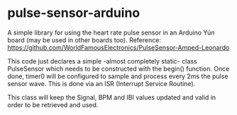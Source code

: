pulse-sensor-arduino
====================

A simple library for using the heart rate pulse sensor in an Arduino Yún board (may be used in other boards too). Reference: https://github.com/WorldFamousElectronics/PulseSensor-Amped-Leonardo

This code just declares a simple -almost completely static- class PulseSensor which needs to be constructed with the begin() function. Once done, timer0 will be configured to sample and process every 2ms the pulse sensor wave. This is done via an ISR (Interrupt Service Routine). 

This class will keep the Signal, BPM and IBI values updated and valid in order to be retrieved and used.

